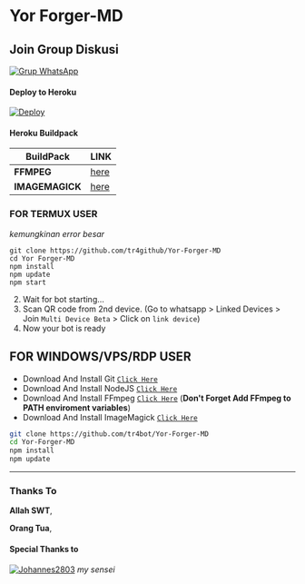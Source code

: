 # Yor Forger-MD


## Join Group Diskusi
[![Grup WhatsApp](https://img.shields.io/badge/WhatsApp%20Group-25D366?style=for-the-badge&logo=whatsapp&logoColor=white)](https://chat.whatsapp.com/Jyv7EHaKjGzC4F487YeAtF) 


#### Deploy to Heroku
[![Deploy](https://www.herokucdn.com/deploy/button.svg)](https://heroku.com/deploy?template=https://github.com/tr4github/Yor-forger-MD)

#### Heroku Buildpack
| BuildPack | LINK |
|--------|--------|
| **FFMPEG** |[here](https://github.com/jonathanong/heroku-buildpack-ffmpeg-latest) |
| **IMAGEMAGICK** | [here](https://github.com/DuckyTeam/heroku-buildpack-imagemagick) |

### FOR TERMUX USER
*kemungkinan error besar*
```
git clone https://github.com/tr4github/Yor-Forger-MD
cd Yor Forger-MD
npm install
npm update
npm start
```
2. Wait for bot starting...
3. Scan QR code from 2nd device. (Go to whatsapp > Linked Devices > Join `Multi Device Beta` > Click on `link device`)
4. Now your bot is ready 

## FOR WINDOWS/VPS/RDP USER

* Download And Install Git [`Click Here`](https://git-scm.com/downloads)
* Download And Install NodeJS [`Click Here`](https://nodejs.org/en/download)
* Download And Install FFmpeg [`Click Here`](https://ffmpeg.org/download.html) (**Don't Forget Add FFmpeg to PATH enviroment variables**)
* Download And Install ImageMagick [`Click Here`](https://imagemagick.org/script/download.php)

```bash
git clone https://github.com/tr4bot/Yor-Forger-MD
cd Yor-Forger-MD
npm install
npm update
```
---------
### Thanks To 
**Allah SWT**,

**Orang Tua**,


#### Special Thanks to
[![Johannes2803](https://github.com/Johannes2803.png?size=100)](https://github.com/Johannes2803)
*my sensei*
